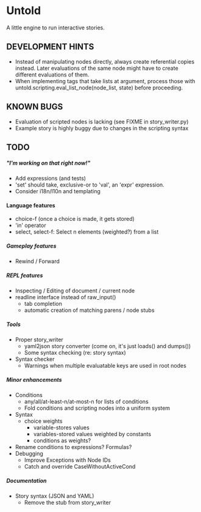 Untold
======

A little engine to run interactive stories. 

DEVELOPMENT HINTS
-----------------

* Instead of manipulating nodes directly, always create referential copies
  instead. Later evaluations of the same node might have to create different
  evaluations of them.
* When implementing tags that take lists at argument, process those with
  untold.scripting.eval_list_node(node_list, state) before proceeding.

KNOWN BUGS
----------

* Evaluation of scripted nodes is lacking (see FIXME in story_writer.py)
* Example story is highly buggy due to changes in the scripting syntax

TODO
----

##### "I'm working on that right now!"
* Add expressions (and tests)
* 'set' should take, exclusive-or to 'val', an 'expr' expression.
* Consider i18n/l10n and templating

#### Language features
* choice-f (once a choice is made, it gets stored)
* 'in' operator
* select, select-f: Select n elements (weighted?) from a list

##### Gameplay features
* Rewind / Forward

##### REPL features
* Inspecting / Editing of document / current node
* readline interface instead of raw_input()
  * tab completion
  * automatic creation of matching parens / node stubs

##### Tools
* Proper story_writer
  * yaml2json story converter (come on, it's just loads() and dumps())
  * Some syntax checking (re: story syntax)
* Syntax checker
  * Warnings when multiple evaluatable keys are used in root nodes

##### Minor enhancements
* Conditions
  * any/all/at-least-n/at-most-n for lists of conditions
  * Fold conditions and scripting nodes into a uniform system
* Syntax
  * choice weights
    * variable-stores values
    * variables-stored values weighted by constants
    * conditions as weights?
* Rename conditions to expressions? Formulas?
* Debugging
  * Improve Exceptions with Node IDs
  * Catch and override CaseWithoutActiveCond

##### Documentation
* Story syntax (JSON and YAML)
  * Remove the stub from story_writer

